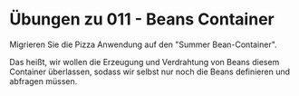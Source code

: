 # Übungen zu 011 - Beans Container

Migrieren Sie die Pizza Anwendung auf den "Summer Bean-Container".

Das heißt, wir wollen die Erzeugung und Verdrahtung von Beans diesem Container überlassen, sodass
wir selbst nur noch die Beans definieren und abfragen müssen.